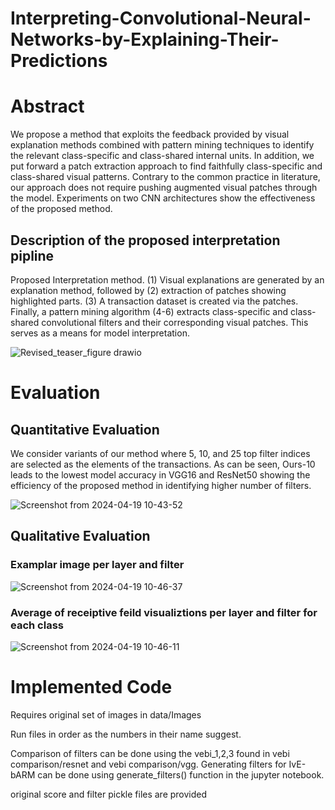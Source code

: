 # Interpreting-Convolutional-Neural-Networks-by-Explaining-Their-Predictions
# Abstract
We propose a method that exploits the feedback provided by visual explanation methods combined with pattern mining techniques to identify the relevant class-specific and class-shared internal units. In addition, we put forward a patch extraction approach to find faithfully class-specific and class-shared visual patterns. Contrary to the common practice in literature, our approach does not require pushing augmented visual patches through the model. Experiments on two CNN architectures show the effectiveness of the proposed method.


## Description of the proposed interpretation pipline
Proposed Interpretation method. (1) Visual explanations are generated by an explanation method, followed by (2) extraction of patches showing highlighted parts. (3) A transaction dataset is created via the patches. Finally, a pattern mining algorithm (4-6) extracts class-specific and class-shared convolutional filters and their corresponding visual patches. This serves as a means for model interpretation.

![Revised_teaser_figure drawio](https://github.com/hamedbehzadi/Interpreting-Convolutional-Neural-Networks-by-Explaining-Their-Predictions/assets/45251957/4c22e848-18ed-4df6-a85e-bb3ad476425e)

# Evaluation
## Quantitative Evaluation
We consider variants of our method where 5, 10, and 25 top filter indices are selected as the elements of the transactions. As can be seen, Ours-10 leads to the lowest model accuracy in VGG16 and ResNet50 showing the efficiency of the proposed method in identifying higher number of filters.

![Screenshot from 2024-04-19 10-43-52](https://github.com/hamedbehzadi/Interpreting-Convolutional-Neural-Networks-by-Explaining-Their-Predictions/assets/45251957/e2caec42-3437-4d8d-801c-04e17f42819e)

## Qualitative Evaluation
### Examplar image per layer and filter
![Screenshot from 2024-04-19 10-46-37](https://github.com/hamedbehzadi/Interpreting-Convolutional-Neural-Networks-by-Explaining-Their-Predictions/assets/45251957/49bd7ee8-f95c-4836-aa63-ae0418a8021e)

### Average of receiptive feild visualiztions per layer and filter for each class
![Screenshot from 2024-04-19 10-46-11](https://github.com/hamedbehzadi/Interpreting-Convolutional-Neural-Networks-by-Explaining-Their-Predictions/assets/45251957/2904839f-0e65-43c0-9083-df6a91b1f381)

# Implemented Code
Requires original set of images in data/Images

Run files in order as the numbers in their name suggest.

Comparison of filters can be done using the vebi_1,2,3 found in vebi comparison/resnet and vebi comparison/vgg. Generating filters for IvE-bARM can be done using generate_filters() function in the jupyter notebook.

original score and filter pickle files are provided
